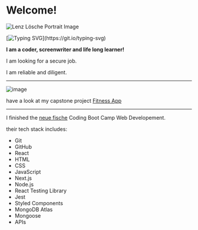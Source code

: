 # Welcome!

![Lenz Lösche Portrait Image](https://www.lenz-loesche.de/bilder/lenz.png)

[![Typing SVG](https://readme-typing-svg.demolab.com/?lines=Great+to+see+you.;Nice+to+meet+you.)](https://git.io/typing-svg)

**I am a coder, screenwriter and life long learner!**

I am looking for a secure job.

I am reliable and diligent.

---------

![image](https://user-images.githubusercontent.com/117287151/233072303-fe050b63-edf2-44dd-87bd-63fcb3c854aa.png)

have a look at my capstone project [Fitness App](https://github.com/lenzloesche/capstone-project)

---------

I finished the [neue fische](https://www.neuefische.de/) Coding Boot Camp Web Developement.

their tech stack includes:
- Git
- GitHub
- React
- HTML
- CSS
- JavaScript
- Next.js
- Node.js
- React Testing Library
- Jest
- Styled Components
- MongoDB Atlas
- Mongoose
- APIs
